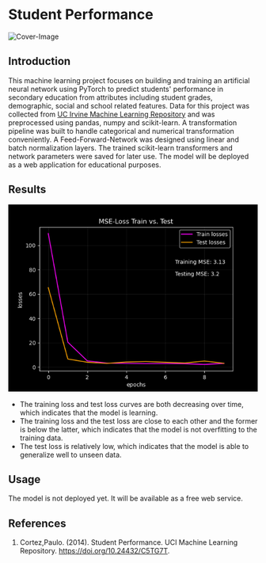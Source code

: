 # Student Performance

![Cover-Image](https://codetoanbug.com/wp-content/uploads/2023/01/1-07.41.05.jpeg)

## Introduction

This machine learning project focuses on building and training an artificial neural network using PyTorch to predict students' performance in secondary education from attributes including student grades, demographic, social and school related features. Data for this project was collected from [UC Irvine Machine Learning Repository](https://archive.ics.uci.edu/dataset/320/student+performance) and was preprocessed using pandas, numpy and scikit-learn. A transformation pipeline was built to handle categorical and numerical transformation conveniently. A Feed-Forward-Network was designed using linear and batch normalization layers. The trained scikit-learn transformers and network parameters were saved for later use. The model will be deployed as a web application for educational purposes.

## Results
![MSE-Loss-Plot](images/MSE-Loss.png)

- The training loss and test loss curves are both decreasing over time, which indicates that the model is learning.
- The training loss and the test loss are close to each other and the former is below the latter, which indicates that the model is not overfitting to the training data.
- The test loss is relatively low, which indicates that the model is able to generalize well to unseen data.

## Usage
The model is not deployed yet. It will be available as a free web service.

## References

1. Cortez,Paulo. (2014). Student Performance. UCI Machine Learning Repository. https://doi.org/10.24432/C5TG7T.


